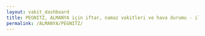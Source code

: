 ```yaml
---
layout: vakit_dashboard
title: PEGNITZ, ALMANYA için iftar, namaz vakitleri ve hava durumu - ilçe/eyalet seç
permalink: /ALMANYA/PEGNITZ/
---
```


<script type="text/javascript">
  var GLOBAL_COUNTRY = 'ALMANYA';
  var GLOBAL_CITY = 'PEGNITZ';
  var GLOBAL_STATE = '';
  var lat = 72;
  var lon = 21;
</script>
